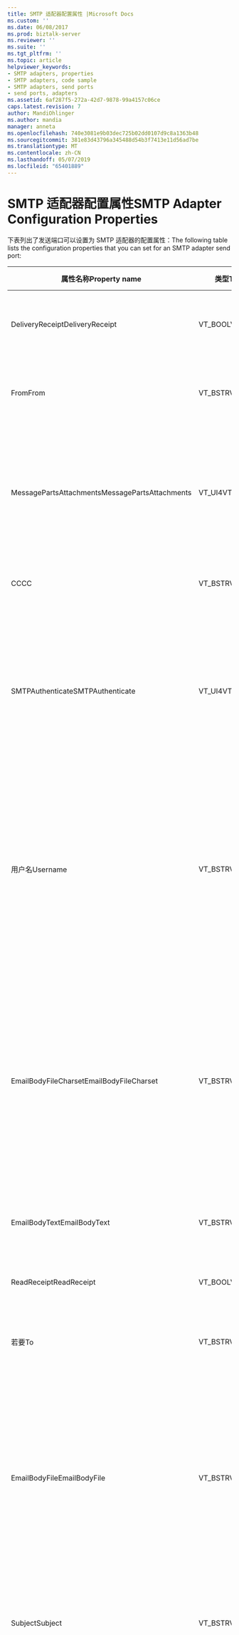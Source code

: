 ```yaml
---
title: SMTP 适配器配置属性 |Microsoft Docs
ms.custom: ''
ms.date: 06/08/2017
ms.prod: biztalk-server
ms.reviewer: ''
ms.suite: ''
ms.tgt_pltfrm: ''
ms.topic: article
helpviewer_keywords:
- SMTP adapters, properties
- SMTP adapters, code sample
- SMTP adapters, send ports
- send ports, adapters
ms.assetid: 6af287f5-272a-42d7-9878-99a4157c06ce
caps.latest.revision: 7
author: MandiOhlinger
ms.author: mandia
manager: anneta
ms.openlocfilehash: 740e3081e9b03dec725b02dd0107d9c8a1363b48
ms.sourcegitcommit: 381e83d43796a345488d54b3f7413e11d56ad7be
ms.translationtype: MT
ms.contentlocale: zh-CN
ms.lasthandoff: 05/07/2019
ms.locfileid: "65401889"
---
```

# <a name="smtp-adapter-configuration-properties"></a><span data-ttu-id="a7a75-102">SMTP 适配器配置属性</span><span class="sxs-lookup"><span data-stu-id="a7a75-102">SMTP Adapter Configuration Properties</span></span>
<span data-ttu-id="a7a75-103">下表列出了发送端口可以设置为 SMTP 适配器的配置属性：</span><span class="sxs-lookup"><span data-stu-id="a7a75-103">The following table lists the configuration properties that you can set for an SMTP adapter send port:</span></span>  
  
|<span data-ttu-id="a7a75-104">属性名称</span><span class="sxs-lookup"><span data-stu-id="a7a75-104">Property name</span></span>|<span data-ttu-id="a7a75-105">类型</span><span class="sxs-lookup"><span data-stu-id="a7a75-105">Type</span></span>|<span data-ttu-id="a7a75-106">Description</span><span class="sxs-lookup"><span data-stu-id="a7a75-106">Description</span></span>|<span data-ttu-id="a7a75-107">限制</span><span class="sxs-lookup"><span data-stu-id="a7a75-107">Restrictions</span></span>|<span data-ttu-id="a7a75-108">注释</span><span class="sxs-lookup"><span data-stu-id="a7a75-108">Comments</span></span>|  
|-------------------|----------|-----------------|------------------|--------------|  
|<span data-ttu-id="a7a75-109">DeliveryReceipt</span><span class="sxs-lookup"><span data-stu-id="a7a75-109">DeliveryReceipt</span></span>|<span data-ttu-id="a7a75-110">VT_BOOL</span><span class="sxs-lookup"><span data-stu-id="a7a75-110">VT_BOOL</span></span>|<span data-ttu-id="a7a75-111">指定在传递消息时，应发送确认电子邮件。</span><span class="sxs-lookup"><span data-stu-id="a7a75-111">Specify that a confirmation e-mail message should be sent when the message is delivered.</span></span>|<span data-ttu-id="a7a75-112">有效值为</span><span class="sxs-lookup"><span data-stu-id="a7a75-112">Valid values are:</span></span><br /><br /> <span data-ttu-id="a7a75-113">-   -1 (true)</span><span class="sxs-lookup"><span data-stu-id="a7a75-113">-   -1 (true)</span></span><br /><span data-ttu-id="a7a75-114">-0 (false)</span><span class="sxs-lookup"><span data-stu-id="a7a75-114">-   0 (false)</span></span>|<span data-ttu-id="a7a75-115">默认值为 0 (false)。</span><span class="sxs-lookup"><span data-stu-id="a7a75-115">The default value is 0 (false).</span></span>|  
|<span data-ttu-id="a7a75-116">From</span><span class="sxs-lookup"><span data-stu-id="a7a75-116">From</span></span>|<span data-ttu-id="a7a75-117">VT_BSTR</span><span class="sxs-lookup"><span data-stu-id="a7a75-117">VT_BSTR</span></span>|<span data-ttu-id="a7a75-118">指定的电子邮件地址，将 SMTP 从标头。</span><span class="sxs-lookup"><span data-stu-id="a7a75-118">Specify the e-mail address to place on the SMTP From header.</span></span>|<span data-ttu-id="a7a75-119">最小长度：0</span><span class="sxs-lookup"><span data-stu-id="a7a75-119">Minimum length: 0</span></span><br /><br /> <span data-ttu-id="a7a75-120">最大长度：256</span><span class="sxs-lookup"><span data-stu-id="a7a75-120">Maximum length: 256</span></span>|<span data-ttu-id="a7a75-121">None</span><span class="sxs-lookup"><span data-stu-id="a7a75-121">None</span></span>|  
|<span data-ttu-id="a7a75-122">MessagePartsAttachments</span><span class="sxs-lookup"><span data-stu-id="a7a75-122">MessagePartsAttachments</span></span>|<span data-ttu-id="a7a75-123">VT_UI4</span><span class="sxs-lookup"><span data-stu-id="a7a75-123">VT_UI4</span></span>|<span data-ttu-id="a7a75-124">指定 BizTalk 消息部分如何附加到电子邮件。</span><span class="sxs-lookup"><span data-stu-id="a7a75-124">Specify how BizTalk message parts are attached to the e-mail message.</span></span>|<span data-ttu-id="a7a75-125">有效值为</span><span class="sxs-lookup"><span data-stu-id="a7a75-125">Valid values are:</span></span><br /><br /> <span data-ttu-id="a7a75-126">-0 （不附加消息部分）</span><span class="sxs-lookup"><span data-stu-id="a7a75-126">-   0 (Do not attach message parts)</span></span><br /><span data-ttu-id="a7a75-127">-1 （仅附加正文部分</span><span class="sxs-lookup"><span data-stu-id="a7a75-127">-   1 (Attach only body part</span></span><br /><span data-ttu-id="a7a75-128">-2 （附加所有部分）</span><span class="sxs-lookup"><span data-stu-id="a7a75-128">-   2 (Attach all parts)</span></span>|<span data-ttu-id="a7a75-129">默认值为的 0 （不附加消息部分）。</span><span class="sxs-lookup"><span data-stu-id="a7a75-129">The default value is 0 (Do not attach message parts).</span></span>|  
|<span data-ttu-id="a7a75-130">CC</span><span class="sxs-lookup"><span data-stu-id="a7a75-130">CC</span></span>|<span data-ttu-id="a7a75-131">VT_BSTR</span><span class="sxs-lookup"><span data-stu-id="a7a75-131">VT_BSTR</span></span>|<span data-ttu-id="a7a75-132">指定要发送邮件的抄送电子邮件地址。</span><span class="sxs-lookup"><span data-stu-id="a7a75-132">Specify the e-mail address to send the carbon copy of the message.</span></span>|<span data-ttu-id="a7a75-133">最大长度：1024</span><span class="sxs-lookup"><span data-stu-id="a7a75-133">Maximum length: 1024</span></span>|<span data-ttu-id="a7a75-134">可以指定多个地址。</span><span class="sxs-lookup"><span data-stu-id="a7a75-134">You can specify more than one address.</span></span>|  
|<span data-ttu-id="a7a75-135">SMTPAuthenticate</span><span class="sxs-lookup"><span data-stu-id="a7a75-135">SMTPAuthenticate</span></span>|<span data-ttu-id="a7a75-136">VT_UI4</span><span class="sxs-lookup"><span data-stu-id="a7a75-136">VT_UI4</span></span>|<span data-ttu-id="a7a75-137">有效值为</span><span class="sxs-lookup"><span data-stu-id="a7a75-137">Valid values are:</span></span><br /><br /> <span data-ttu-id="a7a75-138">-0 （不验证）</span><span class="sxs-lookup"><span data-stu-id="a7a75-138">-   0 (Do not authenticate)</span></span><br /><span data-ttu-id="a7a75-139">-1 （基本身份验证）</span><span class="sxs-lookup"><span data-stu-id="a7a75-139">-   1 (Basic authentication)</span></span><br /><span data-ttu-id="a7a75-140">-2 （进程帐户 (NTLM)）</span><span class="sxs-lookup"><span data-stu-id="a7a75-140">-   2 (Process account (NTLM))</span></span>|<span data-ttu-id="a7a75-141">如果未指定此值被应用的 （默认值） 值。</span><span class="sxs-lookup"><span data-stu-id="a7a75-141">If this value is not specified then the (Default) value is applied.</span></span>|<span data-ttu-id="a7a75-142">（默认值） 值表示 SMTP 发送端口将使用发送处理程序中指定的配置值。</span><span class="sxs-lookup"><span data-stu-id="a7a75-142">The (Default) value indicates that the SMTP send port will use the configuration values specified in the send handler.</span></span>|  
|<span data-ttu-id="a7a75-143">用户名</span><span class="sxs-lookup"><span data-stu-id="a7a75-143">Username</span></span>|<span data-ttu-id="a7a75-144">VT_BSTR</span><span class="sxs-lookup"><span data-stu-id="a7a75-144">VT_BSTR</span></span>|<span data-ttu-id="a7a75-145">指定要用于 SMTP 服务器的身份验证的用户名。</span><span class="sxs-lookup"><span data-stu-id="a7a75-145">Specify the user name to use for authentication with the SMTP server.</span></span>|<span data-ttu-id="a7a75-146">此属性不需要一个值，除非 SMTPAuthenticate 属性设置为 1 （基本身份验证）。</span><span class="sxs-lookup"><span data-stu-id="a7a75-146">This property does not require a value unless the SMTPAuthenticate property is set to 1 (Basic authentication).</span></span><br /><br /> <span data-ttu-id="a7a75-147">最小长度：0</span><span class="sxs-lookup"><span data-stu-id="a7a75-147">Minimum length: 0</span></span><br /><br /> <span data-ttu-id="a7a75-148">最大长度：256</span><span class="sxs-lookup"><span data-stu-id="a7a75-148">Maximum length: 256</span></span>|<span data-ttu-id="a7a75-149">None</span><span class="sxs-lookup"><span data-stu-id="a7a75-149">None</span></span>|  
|<span data-ttu-id="a7a75-150">EmailBodyFileCharset</span><span class="sxs-lookup"><span data-stu-id="a7a75-150">EmailBodyFileCharset</span></span>|<span data-ttu-id="a7a75-151">VT_BSTR</span><span class="sxs-lookup"><span data-stu-id="a7a75-151">VT_BSTR</span></span>|<span data-ttu-id="a7a75-152">指定要发送的文件的编码的字符集。</span><span class="sxs-lookup"><span data-stu-id="a7a75-152">Specify the character set encoding of the file being sent.</span></span>|<span data-ttu-id="a7a75-153">此属性不需要一个值，除非设置 EmailBodyFile 属性。</span><span class="sxs-lookup"><span data-stu-id="a7a75-153">This property does not require a value unless the EmailBodyFile property is set.</span></span>|<span data-ttu-id="a7a75-154">SMTP 适配器不适用于指定编码的文件，此选项仅用于指定要发送的文件已编码的方式。</span><span class="sxs-lookup"><span data-stu-id="a7a75-154">The SMTP adapter does not apply the specified encoding to the file, this option is only for specifying how the file being sent is already encoded.</span></span><br /><br /> <span data-ttu-id="a7a75-155">默认值为 utf-8。</span><span class="sxs-lookup"><span data-stu-id="a7a75-155">The default value is utf-8.</span></span>|  
|<span data-ttu-id="a7a75-156">EmailBodyText</span><span class="sxs-lookup"><span data-stu-id="a7a75-156">EmailBodyText</span></span>|<span data-ttu-id="a7a75-157">VT_BSTR</span><span class="sxs-lookup"><span data-stu-id="a7a75-157">VT_BSTR</span></span>|<span data-ttu-id="a7a75-158">指定要用于发送的电子邮件的正文文本。</span><span class="sxs-lookup"><span data-stu-id="a7a75-158">Specify text to be used for the body of the e-mail being sent.</span></span>|<span data-ttu-id="a7a75-159">最大长度：64Kb</span><span class="sxs-lookup"><span data-stu-id="a7a75-159">Maximum Length: 64Kb</span></span>|<span data-ttu-id="a7a75-160">None</span><span class="sxs-lookup"><span data-stu-id="a7a75-160">None</span></span>|  
|<span data-ttu-id="a7a75-161">ReadReceipt</span><span class="sxs-lookup"><span data-stu-id="a7a75-161">ReadReceipt</span></span>|<span data-ttu-id="a7a75-162">VT_BOOL</span><span class="sxs-lookup"><span data-stu-id="a7a75-162">VT_BOOL</span></span>|<span data-ttu-id="a7a75-163">指定当读取消息时，应发送确认电子邮件。</span><span class="sxs-lookup"><span data-stu-id="a7a75-163">Specify that a confirmation e-mail message should be sent when the message is read.</span></span>|<span data-ttu-id="a7a75-164">有效值为</span><span class="sxs-lookup"><span data-stu-id="a7a75-164">Valid values are:</span></span><br /><br /> <span data-ttu-id="a7a75-165">-   -1 (true)</span><span class="sxs-lookup"><span data-stu-id="a7a75-165">-   -1 (true)</span></span><br /><span data-ttu-id="a7a75-166">-0 (false)</span><span class="sxs-lookup"><span data-stu-id="a7a75-166">-   0 (false)</span></span>|<span data-ttu-id="a7a75-167">默认值为 0 (false)。</span><span class="sxs-lookup"><span data-stu-id="a7a75-167">The default value is 0 (false).</span></span>|  
|<span data-ttu-id="a7a75-168">若要</span><span class="sxs-lookup"><span data-stu-id="a7a75-168">To</span></span>|<span data-ttu-id="a7a75-169">VT_BSTR</span><span class="sxs-lookup"><span data-stu-id="a7a75-169">VT_BSTR</span></span>|<span data-ttu-id="a7a75-170">指定要将消息发送的电子邮件地址。</span><span class="sxs-lookup"><span data-stu-id="a7a75-170">Specify the e-mail address for where to send messages.</span></span>|<span data-ttu-id="a7a75-171">None</span><span class="sxs-lookup"><span data-stu-id="a7a75-171">None</span></span>|<span data-ttu-id="a7a75-172">None</span><span class="sxs-lookup"><span data-stu-id="a7a75-172">None</span></span>|  
|<span data-ttu-id="a7a75-173">EmailBodyFile</span><span class="sxs-lookup"><span data-stu-id="a7a75-173">EmailBodyFile</span></span>|<span data-ttu-id="a7a75-174">VT_BSTR</span><span class="sxs-lookup"><span data-stu-id="a7a75-174">VT_BSTR</span></span>|<span data-ttu-id="a7a75-175">指定要用于发送电子邮件的正文的文件的路径。</span><span class="sxs-lookup"><span data-stu-id="a7a75-175">Specify the path to the file that is to be used for the body of the e-mail being sent.</span></span>|<span data-ttu-id="a7a75-176">最大路径长度：256 个字符</span><span class="sxs-lookup"><span data-stu-id="a7a75-176">Maximum path length: 256 characters</span></span>|<span data-ttu-id="a7a75-177">它是建议的最佳做法，若要指定可从要在生产中使用的 BizTalk Server 组中的所有 BizTalk 服务器访问的文件共享上的路径。</span><span class="sxs-lookup"><span data-stu-id="a7a75-177">It is a recommended best practice to specify a path on a file share that is accessible from all BizTalk Servers in the BizTalk Server group to be used in production.</span></span>|  
|<span data-ttu-id="a7a75-178">Subject</span><span class="sxs-lookup"><span data-stu-id="a7a75-178">Subject</span></span>|<span data-ttu-id="a7a75-179">VT_BSTR</span><span class="sxs-lookup"><span data-stu-id="a7a75-179">VT_BSTR</span></span>|<span data-ttu-id="a7a75-180">指定消息的使用者标头。</span><span class="sxs-lookup"><span data-stu-id="a7a75-180">Specify the subject header for the message.</span></span>|<span data-ttu-id="a7a75-181">最小长度：0</span><span class="sxs-lookup"><span data-stu-id="a7a75-181">Minimum length: 0</span></span><br /><br /> <span data-ttu-id="a7a75-182">最大长度：256</span><span class="sxs-lookup"><span data-stu-id="a7a75-182">Maximum length: 256</span></span>|<span data-ttu-id="a7a75-183">None</span><span class="sxs-lookup"><span data-stu-id="a7a75-183">None</span></span>|  
|<span data-ttu-id="a7a75-184">Password</span><span class="sxs-lookup"><span data-stu-id="a7a75-184">Password</span></span>|<span data-ttu-id="a7a75-185">VT_NULL</span><span class="sxs-lookup"><span data-stu-id="a7a75-185">VT_NULL</span></span>|<span data-ttu-id="a7a75-186">指定要使用的 SMTP 服务器的身份验证的密码。</span><span class="sxs-lookup"><span data-stu-id="a7a75-186">Specify the password to use for authentication with the SMTP server.</span></span>|<span data-ttu-id="a7a75-187">此属性不需要一个值，除非 SMTPAuthenticate 属性设置为 1 （基本身份验证）。</span><span class="sxs-lookup"><span data-stu-id="a7a75-187">This property does not require a value unless the SMTPAuthenticate  property is set to 1 (Basic authentication).</span></span><br /><br /> <span data-ttu-id="a7a75-188">此值始终设置为 null 时导出绑定文件。</span><span class="sxs-lookup"><span data-stu-id="a7a75-188">This value is always set to null when exporting a binding file.</span></span> <span data-ttu-id="a7a75-189">此字段前，必须手动填充密码与绑定文件导入目标 BizTalk Server 配置。</span><span class="sxs-lookup"><span data-stu-id="a7a75-189">This field must be manually populated with the password before importing the binding file into the target BizTalk Server configuration.</span></span>|<span data-ttu-id="a7a75-190">None</span><span class="sxs-lookup"><span data-stu-id="a7a75-190">None</span></span>|  
|<span data-ttu-id="a7a75-191">Attachments</span><span class="sxs-lookup"><span data-stu-id="a7a75-191">Attachments</span></span>|<span data-ttu-id="a7a75-192">VT_BSTR</span><span class="sxs-lookup"><span data-stu-id="a7a75-192">VT_BSTR</span></span>|<span data-ttu-id="a7a75-193">指定要附加到正在发送的电子邮件的文件的路径。</span><span class="sxs-lookup"><span data-stu-id="a7a75-193">Specify the path to a file that is to be attached to the e-mail being sent.</span></span>|<span data-ttu-id="a7a75-194">最大路径长度：256 个字符</span><span class="sxs-lookup"><span data-stu-id="a7a75-194">Maximum path length: 256 characters</span></span>|<span data-ttu-id="a7a75-195">None</span><span class="sxs-lookup"><span data-stu-id="a7a75-195">None</span></span>|  
|<span data-ttu-id="a7a75-196">SMTPHost</span><span class="sxs-lookup"><span data-stu-id="a7a75-196">SMTPHost</span></span>|<span data-ttu-id="a7a75-197">VT_BSTR</span><span class="sxs-lookup"><span data-stu-id="a7a75-197">VT_BSTR</span></span>|<span data-ttu-id="a7a75-198">指定要发送消息时使用的 SMTP 服务器的名称。</span><span class="sxs-lookup"><span data-stu-id="a7a75-198">Specify the name of the SMTP server to use when sending messages.</span></span>|<span data-ttu-id="a7a75-199">URI 发送端口或接收位置不能超过 256 个字符。</span><span class="sxs-lookup"><span data-stu-id="a7a75-199">The URI for a send port or receive location cannot exceed 256 characters.</span></span><br /><br /> <span data-ttu-id="a7a75-200">最大路径长度：256 个字符</span><span class="sxs-lookup"><span data-stu-id="a7a75-200">Maximum path length: 256 characters</span></span>|<span data-ttu-id="a7a75-201">None</span><span class="sxs-lookup"><span data-stu-id="a7a75-201">None</span></span>|  
|<span data-ttu-id="a7a75-202">EmailBodyTextCharset</span><span class="sxs-lookup"><span data-stu-id="a7a75-202">EmailBodyTextCharset</span></span>|<span data-ttu-id="a7a75-203">VT_BSTR</span><span class="sxs-lookup"><span data-stu-id="a7a75-203">VT_BSTR</span></span>|<span data-ttu-id="a7a75-204">指定要使用正在发送的电子邮件正文进行编码的字符集。</span><span class="sxs-lookup"><span data-stu-id="a7a75-204">Specify the character set to use for encoding the body of the e-mail being sent.</span></span>|<span data-ttu-id="a7a75-205">此属性不需要一个值，除非设置 EmailBodyText 属性。</span><span class="sxs-lookup"><span data-stu-id="a7a75-205">This property does not require a value unless the EmailBodyText property is set.</span></span>|<span data-ttu-id="a7a75-206">默认值为 utf-8。</span><span class="sxs-lookup"><span data-stu-id="a7a75-206">The default value is utf-8.</span></span>|  
  
 <span data-ttu-id="a7a75-207">下面的代码显示了使用设置的属性的 XML 字符串的格式：</span><span class="sxs-lookup"><span data-stu-id="a7a75-207">The following code shows the format of the XML string you use to set the properties:</span></span>  
  
```  
<CustomProps>  
<DeliveryReceipt vt="11">-1</DeliveryReceipt>  
<From vt="8">someone@microsoft.com</From>  
<MessagePartsAttachments vt="19">0</MessagePartsAttachments>  
<CC vt="8">someoneelse@microsoft.com</CC>  
<SMTPAuthenticate vt="19">1</SMTPAuthenticate>  
<Username vt="8">OverrideUsername</Username>  
<EmailBodyFileCharset vt="8">utf-8</EmailBodyFileCharset>  
<EmailBodyText vt="8">Email Body Text</EmailBodyText>  
<ReadReceipt vt="11">-1</ReadReceipt>  
<To vt="8">recipient@microsoft.com</To>  
<EmailBodyFile vt="8">C:\emailbodyfile.xml</EmailBodyFile>  
<Subject vt="8">test mail</Subject>  
<Password vt="1" />  
<Attachments vt="8">C:\attachment.txt</Attachments>  
<SMTPHost vt="8">emailhost</SMTPHost>  
<EmailBodyTextCharset vt="8">utf-8</EmailBodyTextCharset>  
</CustomProps>  
```